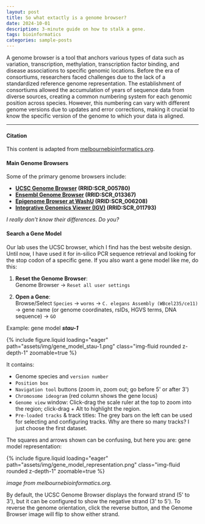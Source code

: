 ```yaml
---
layout: post
title: So what extactly is a genome browser?
date: 2024-10-01
description: 3-minute guide on how to stalk a gene.
tags: bioinformatics
categories: sample-posts
---
```


A genome browser is a tool that anchors various types of data such as variation, transcription, methylation, transcription factor binding, and disease associations to specific genomic locations. Before the era of consortiums, researchers faced challenges due to the lack of a standardized reference genome representation. The establishment of consortiums allowed the accumulation of years of sequence data from diverse sources, creating a common numbering system for each genomic position across species. However, this numbering can vary with different genome versions due to updates and error corrections, making it crucial to know the specific version of the genome to which your data is aligned.

<hr>

#### Citation

This content is adapted from [melbournebioinformatics.org](https://www.melbournebioinformatics.org.au/tutorials/tutorials/Genome_browsers/GenomeBrowsers_Intro/).


#### Main Genome Browsers

Some of the primary genome browsers include:

- **[UCSC Genome Browser](https://genome.ucsc.edu/) (RRID:SCR_005780)**
- **[Ensembl Genome Browser](https://useast.ensembl.org/index.html) (RRID:SCR_013367)**
- **[Epigenome Browser at WashU](https://epigenomegateway.wustl.edu/browser/) (RRID:SCR_006208)**
- **[Integrative Genomics Viewer (IGV)](https://igv.org/doc/desktop/) (RRID:SCR_011793)**

*I really don't know their differences. Do you?*

#### Search a Gene Model

Our lab uses the UCSC browser, which I find has the best website design. Until now, I have used it for in-silico PCR sequence retrieval and looking for the stop codon of a specific gene. If you also want a gene model like me, do this:

1. **Reset the Genome Browser**:  
   Genome Browser -> `Reset all user settings`

2. **Open a Gene**:  
   Browse/Select `Species` -> `worms` -> `C. elegans Assembly (WBcel235/ce11)` -> gene name (or genome coordinates, rsIDs, HGVS terms, DNA sequence) -> `GO`  
   
Example: gene model ***stau-1***

  <div class="col-sm mt-3 mt-md-0">
      {% include figure.liquid loading="eager" path="assets/img/gene_model_stau-1.png" class="img-fluid rounded z-depth-1" zoomable=true %}
  </div>

It contains:
- Genome species and `version number`
- `Position box`
- `Navigation tool` buttons (zoom in, zoom out; go before 5' or after 3')
- `Chromosome ideogram` (red column shows the gene locus)
- `Genome view` window: Click-drag the scale ruler at the top to zoom into the region; click-drag + Alt to highlight the region.
- `Pre-loaded tracks` & track titles: The grey bars on the left can be used for selecting and configuring tracks. Why are there so many tracks? I just choose the first dataset.

The squares and arrows shown can be confusing, but here you are: gene model representation:

  <div class="col-sm mt-3 mt-md-0">
      {% include figure.liquid loading="eager" path="assets/img/gene_model_representation.png" class="img-fluid rounded z-depth-1" zoomable=true %}
  </div>

*image from melbournebioinformatics.org.*

By default, the UCSC Genome Browser displays the forward strand (5' to 3'), but it can be configured to show the negative strand (3' to 5'). To reverse the genome orientation, click the reverse button, and the Genome Browser image will flip to show either strand.